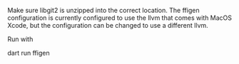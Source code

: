 Make sure libgit2 is unzipped into the correct location. The ffigen configuration is currently configured to use the llvm that comes with MacOS Xcode, but the configuration can be changed to use a different llvm.

Run with

  dart run ffigen